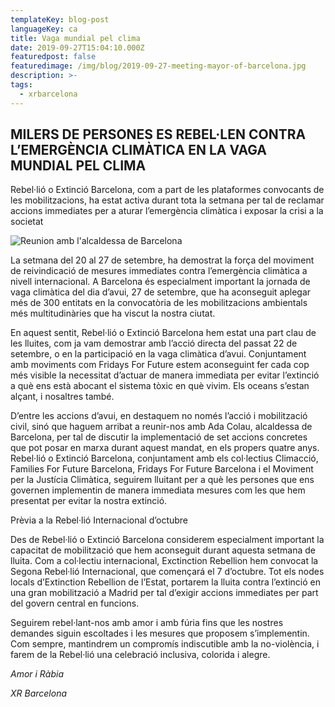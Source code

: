 ```yaml
---
templateKey: blog-post
languageKey: ca
title: Vaga mundial pel clima
date: 2019-09-27T15:04:10.000Z
featuredpost: false
featuredimage: /img/blog/2019-09-27-meeting-mayor-of-barcelona.jpg
description: >-
tags:
  - xrbarcelona
---
```


## MILERS DE PERSONES ES REBEL·LEN CONTRA L’EMERGÈNCIA CLIMÀTICA EN LA VAGA MUNDIAL PEL CLIMA

Rebel·lió o Extinció Barcelona, com a part de les plataformes convocants de les mobilitzacions, ha estat activa durant tota la setmana per tal de reclamar accions immediates per a aturar l’emergència climàtica i exposar la crisi a la societat

![Reunion amb l'alcaldessa de Barcelona](/img/blog/2019-09-27-meeting-mayor-of-barcelona.jpg)

La setmana del 20 al 27 de setembre, ha demostrat la força del moviment de reivindicació de mesures immediates contra l’emergència climàtica a nivell internacional. A Barcelona és especialment important la jornada de vaga climàtica del dia d’avui, 27 de setembre, que ha aconseguit aplegar més de 300 entitats en la convocatòria de les mobilitzacions ambientals més multitudinàries que ha viscut la nostra ciutat.

En aquest sentit, Rebel·lió o Extinció Barcelona hem estat una part clau de les lluites, com ja vam demostrar amb l’acció directa del passat 22 de setembre, o en la participació en la vaga climàtica d’avui. Conjuntament amb moviments com Fridays For Future estem aconseguint fer cada cop més visible la necessitat d’actuar de manera immediata per evitar l’extinció a què ens està abocant el sistema tòxic en què vivim. Els oceans s’estan alçant, i nosaltres també.

D’entre les accions d’avui, en destaquem no només l’acció i mobilització civil, sinó que haguem arribat a reunir-nos amb Ada Colau, alcaldessa de Barcelona, per tal de discutir la implementació de set accions concretes que pot posar en marxa durant aquest mandat, en els propers quatre anys. Rebel·lió o Extinció Barcelona, conjuntament amb els col·lectius Climacció, Families For Future Barcelona, Fridays For Future Barcelona i el Moviment per la Justícia Climàtica, seguirem lluitant per a què les persones que ens governen implementin de manera immediata mesures com les que hem presentat per evitar la nostra extinció.

Prèvia a la Rebel·lió Internacional d’octubre

Des de Rebel·lió o Extinció Barcelona considerem especialment important la capacitat de mobilització que hem aconseguit durant aquesta setmana de lluita. Com a col·lectiu internacional, Exctinction Rebellion hem convocat la Segona Rebel·lió Internacional, que començará el 7 d’octubre. Tot els nodes locals d’Extinction Rebellion de l’Estat, portarem la lluita contra l’extinció en una gran mobilització a Madrid per tal d’exigir accions immediates per part del govern central en funcions.

Seguirem rebel·lant-nos amb amor i amb fúria fins que les nostres demandes siguin escoltades i les mesures que proposem s’implementin. Com sempre, mantindrem un compromís indiscutible amb la no-violència, i farem de la Rebel·lió una celebració inclusiva, colorida i alegre. 

*Amor i Ràbia*

*XR Barcelona*

